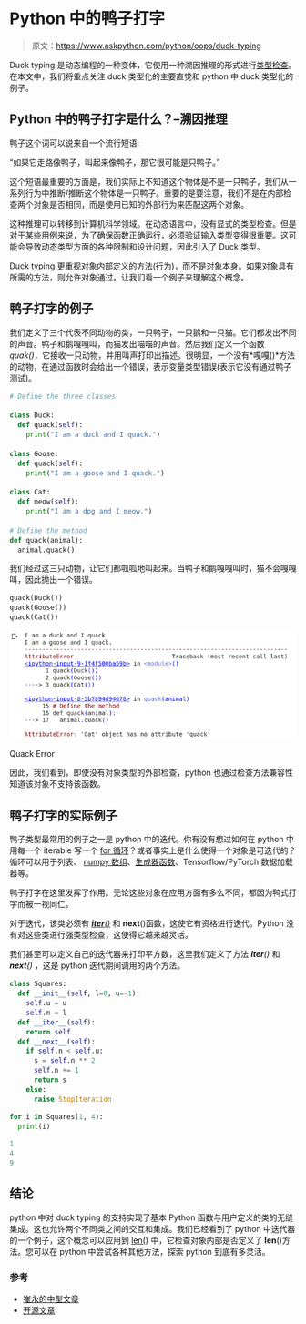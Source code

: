 # Python 中的鸭子打字

> 原文：<https://www.askpython.com/python/oops/duck-typing>

Duck typing 是动态编程的一种变体，它使用一种溯因推理的形式进行[类型检查](https://www.askpython.com/python/built-in-methods/python-type-function)。在本文中，我们将重点关注 duck 类型化的主要直觉和 python 中 duck 类型化的例子。

## Python 中的鸭子打字是什么？–溯因推理

鸭子这个词可以说来自一个流行短语:

“如果它走路像鸭子，叫起来像鸭子，那它很可能是只鸭子。”

这个短语最重要的方面是，我们实际上不知道这个物体是不是一只鸭子，我们从一系列行为中推断/推断这个物体是一只鸭子。重要的是要注意，我们不是在内部检查两个对象是否相同，而是使用已知的外部行为来匹配这两个对象。

这种推理可以转移到计算机科学领域。在动态语言中，没有显式的类型检查。但是对于某些用例来说，为了确保函数正确运行，必须验证输入类型变得很重要。这可能会导致动态类型方面的各种限制和设计问题，因此引入了 Duck 类型。

Duck typing 更重视对象内部定义的方法(行为)，而不是对象本身。如果对象具有所需的方法，则允许对象通过。让我们看一个例子来理解这个概念。

## 鸭子打字的例子

我们定义了三个代表不同动物的类，一只鸭子，一只鹅和一只猫。它们都发出不同的声音。鸭子和鹅嘎嘎叫，而猫发出喵喵的声音。然后我们定义一个函数*quak()*，它接收一只动物，并用叫声打印出描述。很明显，一个没有*嘎嘎()*方法的动物，在通过函数时会给出一个错误，表示变量类型错误(表示它没有通过鸭子测试)。

```py
# Define the three classes

class Duck:
  def quack(self):
    print("I am a duck and I quack.")

class Goose:
  def quack(self):
    print("I am a goose and I quack.")

class Cat:
  def meow(self):
    print("I am a dog and I meow.")

# Define the method
def quack(animal):
  animal.quack()

```

我们经过这三只动物，让它们都呱呱地叫起来。当鸭子和鹅嘎嘎叫时，猫不会嘎嘎叫，因此抛出一个错误。

```py
quack(Duck())
quack(Goose())
quack(Cat())

```

![Quack Error - duck typing in Python](img/303fffdff1b4e34b9435c179b43c8543.png)

Quack Error

因此，我们看到，即使没有对象类型的外部检查，python 也通过检查方法兼容性知道该对象不支持该函数。

## 鸭子打字的实际例子

鸭子类型最常用的例子之一是 python 中的迭代。你有没有想过如何在 python 中用每一个 iterable 写一个 [for 循环](https://www.askpython.com/python/python-for-loop)？或者事实上是什么使得一个对象是可迭代的？循环可以用于列表、 [numpy 数组](https://www.askpython.com/python-modules/numpy/python-numpy-arrays)、[生成器函数](https://www.askpython.com/python/examples/generators-in-python)、Tensorflow/PyTorch 数据加载器等。

鸭子打字在这里发挥了作用。无论这些对象在应用方面有多么不同，都因为鸭式打字而被一视同仁。

对于迭代，该类必须有 *[__iter__()](https://www.askpython.com/python/python-iter-function)* 和 __next__()函数，这使它有资格进行迭代。Python 没有对这些类进行强类型检查，这使得它越来越灵活。

我们甚至可以定义自己的迭代器来打印平方数，这里我们定义了方法 *__iter__()* 和 *__next__()* ，这是 python 迭代期间调用的两个方法。

```py
class Squares:
  def __init__(self, l=0, u=-1):
    self.u = u
    self.n = l
  def __iter__(self):
    return self
  def __next__(self):
    if self.n < self.u:
      s = self.n ** 2
      self.n += 1
      return s
    else:
      raise StopIteration

```

```py
for i in Squares(1, 4):
  print(i)

```

```py
1
4
9

```

## 结论

python 中对 duck typing 的支持实现了基本 Python 函数与用户定义的类的无缝集成。这也允许两个不同类之间的交互和集成。我们已经看到了 python 中迭代器的一个例子，这个概念可以应用到 [len()](https://www.askpython.com/python/string/find-string-length-in-python) 中，它检查对象内部是否定义了 __len__()方法。您可以在 python 中尝试各种其他方法，探索 python 到底有多灵活。

### 参考

*   [崔永的中型文章](https://medium.com/swlh/duck-typing-in-python-3-practical-examples-a40d8113266c)
*   [开源文章](https://opensource.com/article/20/5/duck-typing-python)